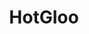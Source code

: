 ---
title: HotGloo
intro: Cross platform tool for creating low fidelity wireframes and prototypes.
link: http://www.hotgloo.com
category:
- Wireframing
- Prototyping
image: "/assets/images/hotgloo.png"
---